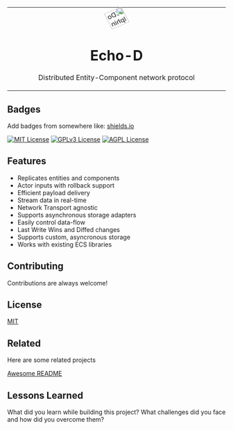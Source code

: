 <table align="center" border="0"><tr><td align="center" width="9999">
<img alt="Dolphin" src="https://gitlab.rumblinglabs.com/roland/echo-d/-/raw/main/docs/public/dolphin/echo-d-dolphin.png?inline=false" width="30%" style="transform: scaleX(-1) scaleY(0.9) rotate(25deg);" />

# Echo-D

Distributed Entity-Component network protocol
</td></tr></table>

## Badges

Add badges from somewhere like: [shields.io](https://shields.io/)

[![MIT License](https://img.shields.io/badge/License-MIT-green.svg)](https://choosealicense.com/licenses/mit/)
[![GPLv3 License](https://img.shields.io/badge/License-GPL%20v3-yellow.svg)](https://opensource.org/licenses/)
[![AGPL License](https://img.shields.io/badge/license-AGPL-blue.svg)](http://www.gnu.org/licenses/agpl-3.0)

## Features

- Replicates entities and components
- Actor inputs with rollback support
- Efficient payload delivery
- Stream data in real-time
- Network Transport agnostic
- Supports asynchronous storage adapters
- Easily control data-flow
- Last Write Wins and Diffed changes
- Supports custom, asyncronous storage
- Works with existing ECS libraries

## Contributing

Contributions are always welcome!

## License

[MIT](https://choosealicense.com/licenses/mit/)

## Related

Here are some related projects

[Awesome README](https://github.com/matiassingers/awesome-readme)

## Lessons Learned

What did you learn while building this project? What challenges did you face and how did you overcome them?
